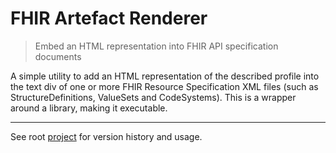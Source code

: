 # FHIR Artefact Renderer
> Embed an HTML representation into FHIR API specification documents

A simple utility to add an HTML representation of the described profile into the text div of one or more FHIR Resource Specification XML files (such as StructureDefinitions, ValueSets and CodeSystems). This is a wrapper around a library, making it executable.

---

See root [project](https://github.com/health-and-care-developer-network/fhir-reference-server) for version history and usage.
